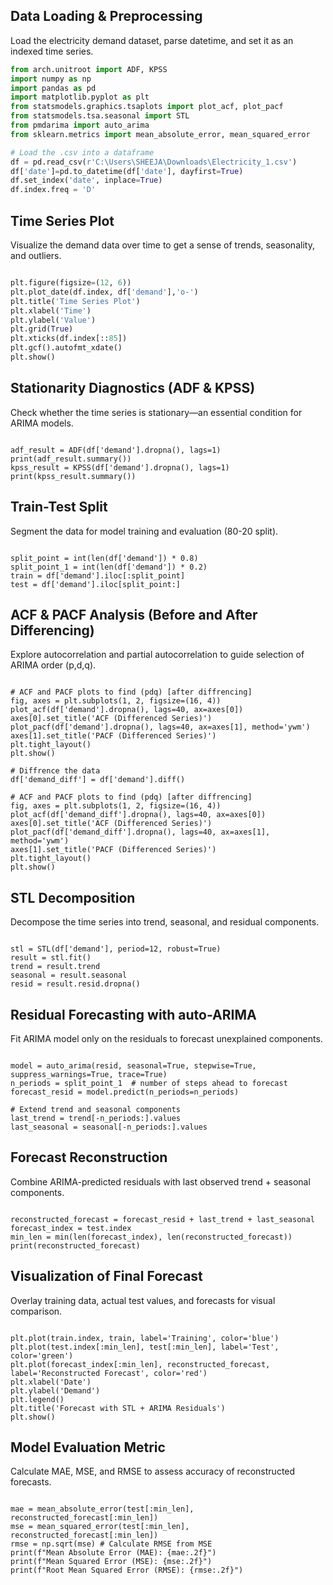 
## Data Loading & Preprocessing

Load the electricity demand dataset, parse datetime, and set it as an indexed time series.
``` python
from arch.unitroot import ADF, KPSS
import numpy as np
import pandas as pd
import matplotlib.pyplot as plt
from statsmodels.graphics.tsaplots import plot_acf, plot_pacf
from statsmodels.tsa.seasonal import STL
from pmdarima import auto_arima
from sklearn.metrics import mean_absolute_error, mean_squared_error

# Load the .csv into a dataframe
df = pd.read_csv(r'C:\Users\SHEEJA\Downloads\Electricity_1.csv')
df['date']=pd.to_datetime(df['date'], dayfirst=True)
df.set_index('date', inplace=True)
df.index.freq = 'D'
```
## Time Series Plot

Visualize the demand data over time to get a sense of trends, seasonality, and outliers.
```python

plt.figure(figsize=(12, 6))
plt.plot_date(df.index, df['demand'],'o-')
plt.title('Time Series Plot')
plt.xlabel('Time')
plt.ylabel('Value')
plt.grid(True)
plt.xticks(df.index[::85])
plt.gcf().autofmt_xdate()
plt.show()
```

## Stationarity Diagnostics (ADF & KPSS)

Check whether the time series is stationary—an essential condition for ARIMA models.
```cadence

adf_result = ADF(df['demand'].dropna(), lags=1)
print(adf_result.summary())
kpss_result = KPSS(df['demand'].dropna(), lags=1)
print(kpss_result.summary())
```
## Train-Test Split

Segment the data for model training and evaluation (80-20 split).
```cadence

split_point = int(len(df['demand']) * 0.8)
split_point_1 = int(len(df['demand']) * 0.2)
train = df['demand'].iloc[:split_point]
test = df['demand'].iloc[split_point:]
```

## ACF & PACF Analysis (Before and After Differencing)

Explore autocorrelation and partial autocorrelation to guide selection of ARIMA order (p,d,q).
```cadence

# ACF and PACF plots to find (pdq) [after diffrencing]
fig, axes = plt.subplots(1, 2, figsize=(16, 4))
plot_acf(df['demand'].dropna(), lags=40, ax=axes[0])
axes[0].set_title('ACF (Differenced Series)')
plot_pacf(df['demand'].dropna(), lags=40, ax=axes[1], method='ywm')
axes[1].set_title('PACF (Differenced Series)')
plt.tight_layout()
plt.show()

# Diffrence the data
df['demand_diff'] = df['demand'].diff()

# ACF and PACF plots to find (pdq) [after diffrencing]
fig, axes = plt.subplots(1, 2, figsize=(16, 4))
plot_acf(df['demand_diff'].dropna(), lags=40, ax=axes[0])
axes[0].set_title('ACF (Differenced Series)')
plot_pacf(df['demand_diff'].dropna(), lags=40, ax=axes[1], method='ywm')
axes[1].set_title('PACF (Differenced Series)')
plt.tight_layout()
plt.show()
```

## STL Decomposition

Decompose the time series into trend, seasonal, and residual components.
```cadence

stl = STL(df['demand'], period=12, robust=True)
result = stl.fit()
trend = result.trend
seasonal = result.seasonal
resid = result.resid.dropna()
```

## Residual Forecasting with auto-ARIMA

Fit ARIMA model only on the residuals to forecast unexplained components.
```cadence

model = auto_arima(resid, seasonal=True, stepwise=True, suppress_warnings=True, trace=True)
n_periods = split_point_1  # number of steps ahead to forecast
forecast_resid = model.predict(n_periods=n_periods)

# Extend trend and seasonal components
last_trend = trend[-n_periods:].values
last_seasonal = seasonal[-n_periods:].values
```

## Forecast Reconstruction

Combine ARIMA-predicted residuals with last observed trend + seasonal components.
```cadence

reconstructed_forecast = forecast_resid + last_trend + last_seasonal
forecast_index = test.index
min_len = min(len(forecast_index), len(reconstructed_forecast))
print(reconstructed_forecast)
```

## Visualization of Final Forecast

Overlay training data, actual test values, and forecasts for visual comparison.
```cadence

plt.plot(train.index, train, label='Training', color='blue')
plt.plot(test.index[:min_len], test[:min_len], label='Test', color='green')
plt.plot(forecast_index[:min_len], reconstructed_forecast, label='Reconstructed Forecast', color='red')
plt.xlabel('Date')
plt.ylabel('Demand')
plt.legend()
plt.title('Forecast with STL + ARIMA Residuals')
plt.show()
```

## Model Evaluation Metric

Calculate MAE, MSE, and RMSE to assess accuracy of reconstructed forecasts.
```cadence

mae = mean_absolute_error(test[:min_len], reconstructed_forecast[:min_len])
mse = mean_squared_error(test[:min_len], reconstructed_forecast[:min_len])
rmse = np.sqrt(mse) # Calculate RMSE from MSE
print(f"Mean Absolute Error (MAE): {mae:.2f}")
print(f"Mean Squared Error (MSE): {mse:.2f}")
print(f"Root Mean Squared Error (RMSE): {rmse:.2f}")
```
